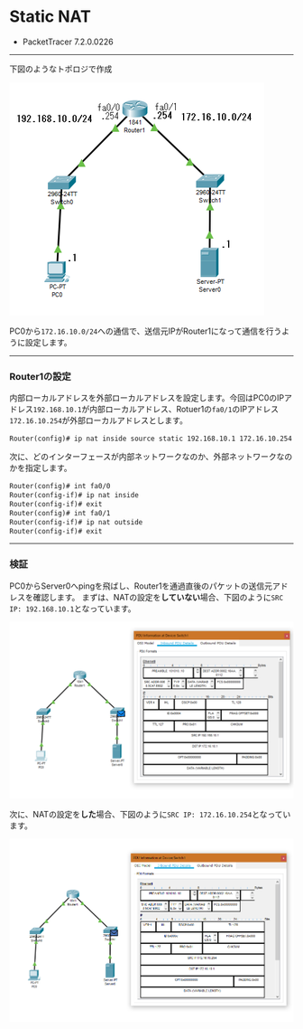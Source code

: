# Static NAT

- PacketTracer 7.2.0.0226

---

下図のようなトポロジで作成

<img src="topology.png">

PC0から`172.16.10.0/24`への通信で、送信元IPがRouter1になって通信を行うように設定します。

---

### Router1の設定
内部ローカルアドレスを外部ローカルアドレスを設定します。今回はPC0のIPアドレス`192.168.10.1`が内部ローカルアドレス、Rotuer1の`fa0/1`のIPアドレス`172.16.10.254`が外部ローカルアドレスとします。
```
Router(config)# ip nat inside source static 192.168.10.1 172.16.10.254
```

次に、どのインターフェースが内部ネットワークなのか、外部ネットワークなのかを指定します。
```
Router(config)# int fa0/0
Router(config-if)# ip nat inside
Router(config-if)# exit
Router(config)# int fa0/1
Router(config-if)# ip nat outside
Router(config-if)# exit
```

---

### 検証
PC0からServer0へpingを飛ばし、Router1を通過直後のパケットの送信元アドレスを確認します。
まずは、NATの設定を**していない**場合、下図のように`SRC IP: 192.168.10.1`となっています。

<img src="nat1.png">

次に、NATの設定を**した**場合、下図のように`SRC IP: 172.16.10.254`となっています。

<img src="nat2.png">